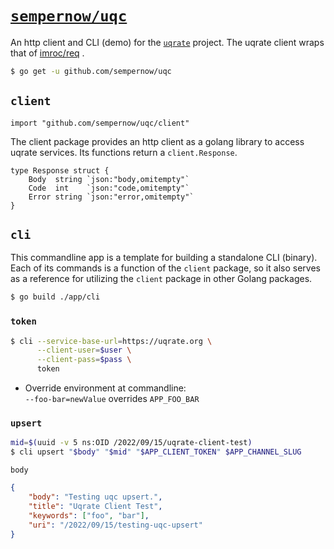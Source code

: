# [`sempernow/uqc`](https://github.com/sempernow/uqc "GitHub")

An http client and CLI (demo) for the [`uqrate`](https://uqrate.org "uqrate.org") project. The uqrate client wraps that of [imroc/req](https://github.com/imroc/req "GitHub") . 

```bash
$ go get -u github.com/sempernow/uqc
```

## `client`

```golang
import "github.com/sempernow/uqc/client"
```

The client package provides an http client as a golang library to access uqrate services. Its functions return a `client.Response`.

```golang
type Response struct {
	Body  string `json:"body,omitempty"`
	Code  int    `json:"code,omitempty"`
	Error string `json:"error,omitempty"`
}
```

## `cli`

This commandline app is a template for building a standalone CLI (binary). Each of its commands is a function of the `client` package, so it also serves as a reference for utilizing the `client` package in other Golang packages.

```bash
$ go build ./app/cli
```

### `token`

```bash
$ cli --service-base-url=https://uqrate.org \
      --client-user=$user \
      --client-pass=$pass \
      token
```
- Override environment at commandline:  
  `--foo-bar=newValue` overrides `APP_FOO_BAR`

### `upsert`

```bash
mid=$(uuid -v 5 ns:OID /2022/09/15/uqrate-client-test)
$ cli upsert "$body" "$mid" "$APP_CLIENT_TOKEN" $APP_CHANNEL_SLUG
```

`body`

```json
{
	"body": "Testing uqc upsert.",
	"title": "Uqrate Client Test",
	"keywords": ["foo", "bar"],
	"uri": "/2022/09/15/testing-uqc-upsert"
}
```

## &nbsp;